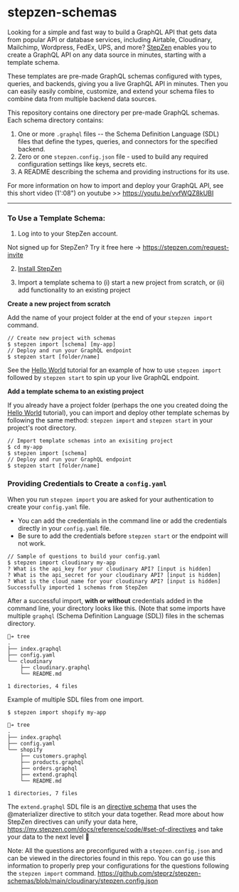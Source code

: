 # stepzen-schemas

Looking for a simple and fast way to build a GraphQL API that gets data from popular API or database services, including Airtable, Cloudinary, Mailchimp, Wordpress, FedEx, UPS, and more? [StepZen](https://stepzen.com) enables you to create a GraphQL API on any data source in minutes, starting with a template schema. 

These templates are pre-made GraphQL schemas configured with types, queries, and backends, giving you a live GraphQL API in minutes. Then you can easily easily combine, customize, and extend your schema files to combine data from multiple backend data sources.

This repository contains one directory per pre-made GraphQL schemas. Each schema directory contains:
1. One or more `.graphql` files -- the Schema Definition Language (SDL) files that define the types, queries, and connectors for the specified backend.
2. Zero or one `stepzen.config.json` file - used to build any required configuration settings like keys, secrets etc.
3. A README describing the schema and providing instructions for its use.

For more information on how to import and deploy your GraphQL API, see this short video (1':08") on youtube >> https://youtu.be/vvfWQZ8kUBI

------

### To Use a Template Schema:  

1. Log into to your StepZen account. 

Not signed up for StepZen? Try it free here -> https://stepzen.com/request-invite

2.  [Install StepZen](https://my.stepzen.com/docs/setup/setup#1-install-stepzen) 

3.  Import a template schema to (i) start a new project from scratch, or (ii) add functionality to an existing project

**Create a new project from scratch** 

Add the name of your project folder at the end of your `stepzen import` command.

```
// Create new project with schemas
$ stepzen import [schema] [my-app]
// Deploy and run your GraphQL endpoint
$ stepzen start [folder/name]
```
See the [Hello World](https://my.stepzen.com/docs/helloworld/?utm_source=steprz#starting-with-weather) tutorial for an example of how to use  `stepzen import` followed by `stepzen start` to spin up your live GraphQL endpoint. 

**Add a template schema to an existing project**

If you already have a project folder (perhaps the one you created doing the [Hello World](https://my.stepzen.com/docs/helloworld/?utm_source=steprz#starting-with-weather) tutorial), you can import and deploy other template schemas by following the same method: `stepzen import` and `stepzen start` in your project's root directory.

```
// Import template schemas into an exisiting project
$ cd my-app
$ stepzen import [schema]
// Deploy and run your GraphQL endpoint
$ stepzen start [folder/name]
```

### Providing Credentials to Create a `config.yaml`
When you run `stepzen import` you are asked for your authentication to create your `config.yaml` file. 
 
- You can add the credentials in the command line or add the credentials directly in your `config.yaml` file. 
- Be sure to add the credentials before `stepzen start` or the endpoint will not work.

```
// Sample of questions to build your config.yaml
$ stepzen import cloudinary my-app
? What is the api_key for your cloudinary API? [input is hidden]
? What is the api_secret for your cloudinary API? [input is hidden]
? What is the cloud_name for your cloudinary API? [input is hidden]
Successfully imported 1 schemas from StepZen
```

After a successful import, <strong>with or without</strong> credentials added in the command line, your directory looks like this. (Note that some imports have multiple `graphql` (Schema Definition Language (SDL)) files in the schemas directory.

```shell
🐒➔ tree
.
├── index.graphql
├── config.yaml
└── cloudinary
    ├── cloudinary.graphql
    └── README.md

1 directories, 4 files
```
Example of multiple SDL files from one import. 

`$ stepzen import shopify my-app`

```shell
🐒➔ tree
.
├── index.graphql
├── config.yaml
└── shopify
    ├── customers.graphql
    ├── products.graphql
    ├── orders.graphql
    ├── extend.graphql
    └── README.md

1 directories, 7 files
```
The `extend.graphql` SDL file is an [directive schema](https://my.stepzen.com/docs/reference/code/#set-of-directives) that uses the @materializer directive to stitch your data together.  Read more about how StepZen directives can unify your data here, https://my.stepzen.com/docs/reference/code/#set-of-directives and take your data to the next level 🚀

Note: All the questions are preconfigured with a `stepzen.config.json` and can be viewed in the directories found in this repo. You can go use this information to properly prep your configurations for the questions following the `stepzen import` command. https://github.com/steprz/stepzen-schemas/blob/main/cloudinary/stepzen.config.json
